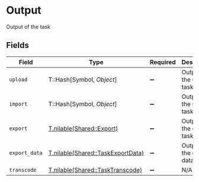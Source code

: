# Output

Output of the task


## Fields

| Field                                                                      | Type                                                                       | Required                                                                   | Description                                                                |
| -------------------------------------------------------------------------- | -------------------------------------------------------------------------- | -------------------------------------------------------------------------- | -------------------------------------------------------------------------- |
| `upload`                                                                   | T::Hash[Symbol, *Object*]                                                  | :heavy_minus_sign:                                                         | Output of the upload task                                                  |
| `import`                                                                   | T::Hash[Symbol, *Object*]                                                  | :heavy_minus_sign:                                                         | Output of the upload task                                                  |
| `export`                                                                   | [T.nilable(Shared::Export)](../../models/shared/export.md)                 | :heavy_minus_sign:                                                         | Output of the export task                                                  |
| `export_data`                                                              | [T.nilable(Shared::TaskExportData)](../../models/shared/taskexportdata.md) | :heavy_minus_sign:                                                         | Output of the export data task                                             |
| `transcode`                                                                | [T.nilable(Shared::TaskTranscode)](../../models/shared/tasktranscode.md)   | :heavy_minus_sign:                                                         | N/A                                                                        |